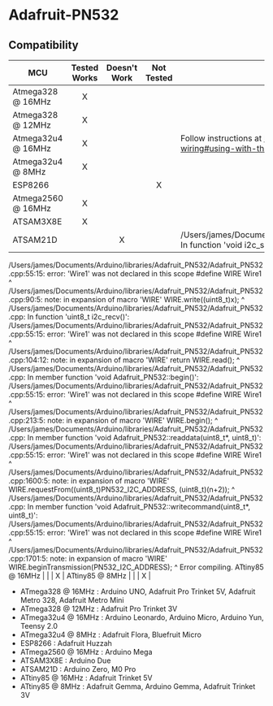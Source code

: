 # Adafruit-PN532
<!-- START COMPATIBILITY TABLE -->

## Compatibility

MCU               | Tested Works | Doesn't Work | Not Tested  | Notes
----------------- | :----------: | :----------: | :---------: | -----
Atmega328 @ 16MHz |      X       |             |            | 
Atmega328 @ 12MHz |      X       |             |            | 
Atmega32u4 @ 16MHz |      X       |             |            | Follow instructions at https://learn.adafruit.com/adafruit-pn532-rfid-nfc/shield-wiring#using-with-the-arduino-leonardo-and-yun to move pin 2.
Atmega32u4 @ 8MHz |      X       |             |            | 
ESP8266           |             |             |     X       | 
Atmega2560 @ 16MHz |      X       |             |            | 
ATSAM3X8E         |      X       |             |            | 
ATSAM21D          |             |      X       |            | /Users/james/Documents/Arduino/libraries/Adafruit_PN532/Adafruit_PN532.cpp: In function &#39;void i2c_send(uint8_t)&#39;:
/Users/james/Documents/Arduino/libraries/Adafruit_PN532/Adafruit_PN532.cpp:55:15: error: &#39;Wire1&#39; was not declared in this scope
  #define WIRE Wire1
               ^
/Users/james/Documents/Arduino/libraries/Adafruit_PN532/Adafruit_PN532.cpp:90:5: note: in expansion of macro &#39;WIRE&#39;
     WIRE.write((uint8_t)x);
     ^
/Users/james/Documents/Arduino/libraries/Adafruit_PN532/Adafruit_PN532.cpp: In function &#39;uint8_t i2c_recv()&#39;:
/Users/james/Documents/Arduino/libraries/Adafruit_PN532/Adafruit_PN532.cpp:55:15: error: &#39;Wire1&#39; was not declared in this scope
  #define WIRE Wire1
               ^
/Users/james/Documents/Arduino/libraries/Adafruit_PN532/Adafruit_PN532.cpp:104:12: note: in expansion of macro &#39;WIRE&#39;
     return WIRE.read();
            ^
/Users/james/Documents/Arduino/libraries/Adafruit_PN532/Adafruit_PN532.cpp: In member function &#39;void Adafruit_PN532::begin()&#39;:
/Users/james/Documents/Arduino/libraries/Adafruit_PN532/Adafruit_PN532.cpp:55:15: error: &#39;Wire1&#39; was not declared in this scope
  #define WIRE Wire1
               ^
/Users/james/Documents/Arduino/libraries/Adafruit_PN532/Adafruit_PN532.cpp:213:5: note: in expansion of macro &#39;WIRE&#39;
     WIRE.begin();
     ^
/Users/james/Documents/Arduino/libraries/Adafruit_PN532/Adafruit_PN532.cpp: In member function &#39;void Adafruit_PN532::readdata(uint8_t*, uint8_t)&#39;:
/Users/james/Documents/Arduino/libraries/Adafruit_PN532/Adafruit_PN532.cpp:55:15: error: &#39;Wire1&#39; was not declared in this scope
  #define WIRE Wire1
               ^
/Users/james/Documents/Arduino/libraries/Adafruit_PN532/Adafruit_PN532.cpp:1600:5: note: in expansion of macro &#39;WIRE&#39;
     WIRE.requestFrom((uint8_t)PN532_I2C_ADDRESS, (uint8_t)(n+2));
     ^
/Users/james/Documents/Arduino/libraries/Adafruit_PN532/Adafruit_PN532.cpp: In member function &#39;void Adafruit_PN532::writecommand(uint8_t*, uint8_t)&#39;:
/Users/james/Documents/Arduino/libraries/Adafruit_PN532/Adafruit_PN532.cpp:55:15: error: &#39;Wire1&#39; was not declared in this scope
  #define WIRE Wire1
               ^
/Users/james/Documents/Arduino/libraries/Adafruit_PN532/Adafruit_PN532.cpp:1701:5: note: in expansion of macro &#39;WIRE&#39;
     WIRE.beginTransmission(PN532_I2C_ADDRESS);
     ^
Error compiling.
ATtiny85 @ 16MHz  |             |             |     X       | 
ATtiny85 @ 8MHz   |             |             |     X       | 

  * ATmega328 @ 16MHz : Arduino UNO, Adafruit Pro Trinket 5V, Adafruit Metro 328, Adafruit Metro Mini
  * ATmega328 @ 12MHz : Adafruit Pro Trinket 3V
  * ATmega32u4 @ 16MHz : Arduino Leonardo, Arduino Micro, Arduino Yun, Teensy 2.0
  * ATmega32u4 @ 8MHz : Adafruit Flora, Bluefruit Micro
  * ESP8266 : Adafruit Huzzah
  * ATmega2560 @ 16MHz : Arduino Mega
  * ATSAM3X8E : Arduino Due
  * ATSAM21D : Arduino Zero, M0 Pro
  * ATtiny85 @ 16MHz : Adafruit Trinket 5V
  * ATtiny85 @ 8MHz : Adafruit Gemma, Arduino Gemma, Adafruit Trinket 3V

<!-- END COMPATIBILITY TABLE -->
